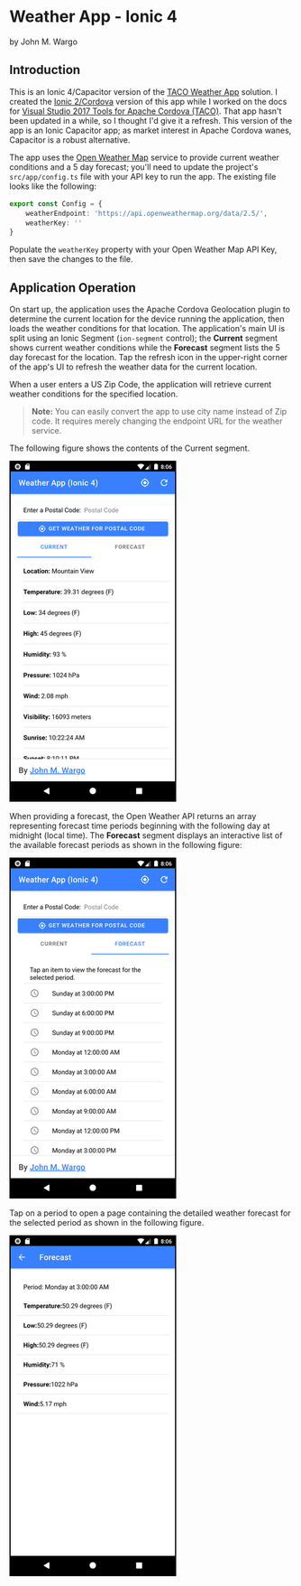 # Weather App - Ionic 4

by John M. Wargo

## Introduction

This is an Ionic 4/Capacitor version of the [TACO Weather App](http://taco.visualstudio.com/en-us/docs/vs-taco-2017-first-app/) solution. I created the [Ionic 2/Cordova](https://github.com/microsoft/cordova-samples/tree/master/weather-app-ionic2) version of this app while I worked on the docs for [Visual Studio 2017 Tools for Apache Cordova (TACO)](https://visualstudio.microsoft.com/vs/features/cordova/). That app hasn't been updated in a while, so I thought I'd give it a refresh. This version of the app is an Ionic Capacitor app; as market interest in Apache Cordova wanes, Capacitor is a robust alternative.

The app uses the [Open Weather Map](http://openweathermap.org/) service to provide current weather conditions and a 5 day forecast; you'll need to update the project's `src/app/config.ts` file with your API key to run the app. The existing file looks like the following:

```TypeScript
export const Config = {
    weatherEndpoint: 'https://api.openweathermap.org/data/2.5/',
    weatherKey: ''
}
```

Populate the `weatherKey` property with your Open Weather Map API Key, then save the changes to the file.

## Application Operation

On start up, the application uses the Apache Cordova Geolocation plugin to determine the current location for the device running the application, then loads the weather conditions for that location. The application's main UI is split using an Ionic Segment (`ion-segment` control); the **Current** segment shows current weather conditions while the **Forecast** segment lists the 5 day forecast for the location. Tap the refresh icon in the upper-right corner of the app's UI to refresh the weather data for the current location.

When a user enters a US Zip Code, the application will retrieve current weather conditions for the specified location.

> **Note:** You can easily convert the app to use city name instead of Zip code. It requires merely changing the endpoint URL for the weather service.  

The following figure shows the contents of the Current segment.

![Application Home Screen](screenshots/figure-01.png)

When providing a forecast, the Open Weather API returns an array representing forecast time periods beginning with the following day at midnight (local time). The **Forecast** segment displays an interactive list of the available forecast periods as shown in the following figure:

![Application Forecast List](screenshots/figure-02.png)

Tap on a period to open a page containing the detailed weather forecast for the selected period as shown in the following figure.

![Application Forecast Details](screenshots/figure-03.png)
